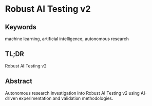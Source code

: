 # Robust AI Testing v2

## Keywords
machine learning, artificial intelligence, autonomous research

## TL;DR
Robust AI Testing v2

## Abstract
Autonomous research investigation into Robust AI Testing v2 using 
AI-driven experimentation and validation methodologies.
